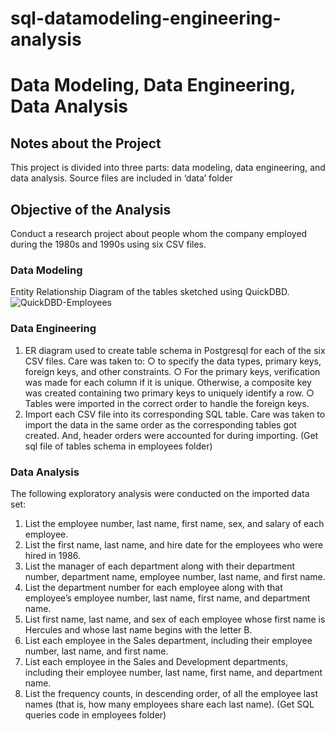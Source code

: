 # sql-datamodeling-engineering-analysis
# Data Modeling, Data Engineering, Data Analysis
## Notes about the Project
This project is divided into three parts: data modeling, data engineering, and data analysis. Source files are included in ‘data’ folder
## Objective of the Analysis
Conduct a research project about people whom the company employed during the 1980s and 1990s using six CSV files.
### Data Modeling
Entity Relationship Diagram of the tables sketched using QuickDBD.
![QuickDBD-Employees](https://user-images.githubusercontent.com/109774497/205807362-cedc5fec-6f9b-4a10-a046-680931daa3e3.png)
### Data Engineering
1.	ER diagram used to create table schema in Postgresql for each of the six CSV files. Care was taken to:
○	to specify the data types, primary keys, foreign keys, and other constraints.
○	For the primary keys, verification was made for each column if it is unique. Otherwise, a composite key was created containing two primary keys to uniquely identify a row.
○	Tables were imported in the correct order to handle the foreign keys.
2.	Import each CSV file into its corresponding SQL table.
Care was taken to import the data in the same order as the corresponding tables got created. And, header orders were accounted for during importing.
(Get sql file of tables schema in employees folder)
### Data Analysis
The following exploratory analysis were conducted on the imported data set:
1.	List the employee number, last name, first name, sex, and salary of each employee.
2.	List the first name, last name, and hire date for the employees who were hired in 1986.
3.	List the manager of each department along with their department number, department name, employee number, last name, and first name.
4.	List the department number for each employee along with that employee’s employee number, last name, first name, and department name.
5.	List first name, last name, and sex of each employee whose first name is Hercules and whose last name begins with the letter B.
6.	List each employee in the Sales department, including their employee number, last name, and first name.
7.	List each employee in the Sales and Development departments, including their employee number, last name, first name, and department name.
8.	List the frequency counts, in descending order, of all the employee last names (that is, how many employees share each last name).
(Get SQL queries code in employees folder)
